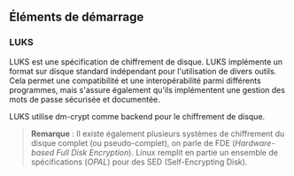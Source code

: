 ## Éléments de démarrage

### LUKS

LUKS est une spécification de chiffrement de disque. LUKS implémente un format sur disque standard
indépendant pour l'utilisation de divers outils. Cela permet une compatibilité et une
interopérabilité parmi différents programmes, mais s'assure également qu'ils implémentent une
gestion des mots de passe sécurisée et documentée.

LUKS utilise dm-crypt comme backend pour le chiffrement de disque.

> **Remarque** : Il existe également plusieurs systèmes de chiffrement du disque complet (ou
 pseudo-complet), on parle de FDE (*Hardware-based Full Disk Encryption*). Linux remplit en partie
 un ensemble de spécifications (*OPAL*) pour des SED (Self-Encrypting Disk).
